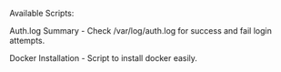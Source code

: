 Available Scripts:

Auth.log Summary - Check /var/log/auth.log for success and fail login attempts.

Docker Installation - Script to install docker easily.

